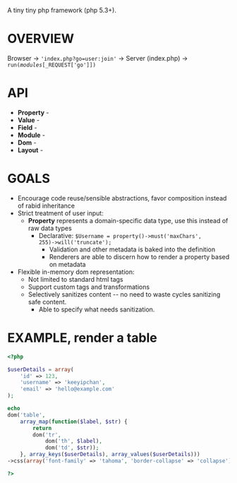 A tiny tiny php framework (php 5.3+).

OVERVIEW
===

Browser &rarr; <code>'index.php?go=user:join'</code> &rarr; Server (index.php) &rarr; <code>run($modules[$_REQUEST['go']])</code>


API
===

*	<b>Property</b> - 
*	<b>Value</b> - 
*	<b>Field</b> -
*	<b>Module</b> -
*	<b>Dom</b> -
*	<b>Layout</b> -


GOALS
===

*	Encourage code reuse/sensible abstractions, favor composition instead of rabid inheritance
*	Strict treatment of user input:
	*	<b>Property</b> represents a domain-specific data type, use this instead of raw data types
		*	Declarative: <code>$Username = property()->must('maxChars', 255)->will('truncate');</code>
			*	Validation and other metadata is baked into the definition
			*	Renderers are able to discern how to render a property based on metadata
*	Flexible in-memory dom representation:
	*	Not limited to standard html tags
	*	Support custom tags and transformations
	*	Selectively sanitizes content -- no need to waste cycles sanitizing safe content.
		*	Able to specify what needs sanitization.



EXAMPLE, render a table
===

```php
<?php

$userDetails = array(
	'id' => 123,
	'username' => 'keeyipchan',
	'email' => 'hello@example.com'
);

echo
dom('table',
	array_map(function($label, $str) {
		return
		dom('tr',
			dom('th', $label),
			dom('td', $str));
	}, array_keys($userDetails), array_values($userDetails)))
->css(array('font-family' => 'tahoma', 'border-collapse' => 'collapse'));

?>
```
